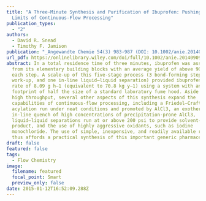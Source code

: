 ```yaml
---
title: "A Three-Minute Synthesis and Purification of Ibuprofen: Pushing the
  Limits of Continuous-Flow Processing"
publication_types:
  - "2"
authors:
  - David R. Snead
  - Timothy F. Jamison
publication: "_Angewandte Chemie 54(3) 983-987 (DOI: 10.1002/anie.201409093)_"
url_pdf: https://onlinelibrary.wiley.com/doi/full/10.1002/anie.201409093
abstract: In a total residence time of three minutes, ibuprofen was assembled
  from its elementary building blocks with an average yield of above 90 % for
  each step. A scale-up of this five-stage process (3 bond-forming steps, one
  work-up, and one in-line liquid–liquid separation) provided ibuprofen at a
  rate of 8.09 g h−1 (equivalent to 70.8 kg y−1) using a system with an overall
  footprint of half the size of a standard laboratory fume hood. Aside from the
  high throughput, several other aspects of this synthesis expand the
  capabilities of continuous-flow processing, including a Friedel–Crafts
  acylation run under neat conditions and promoted by AlCl3, an exothermic
  in-line quench of high concentrations of precipitation-prone AlCl3,
  liquid–liquid separations run at or above 200 psi to provide solvent-free
  product, and the use of highly aggressive oxidants, such as iodine
  monochloride. The use of simple, inexpensive, and readily available reagents
  thus affords a practical synthesis of this important generic pharmaceutical.
draft: false
featured: false
tags:
  - Flow Chemistry
image:
  filename: featured
  focal_point: Smart
  preview_only: false
date: 2015-01-12T16:52:09.288Z
---
```

